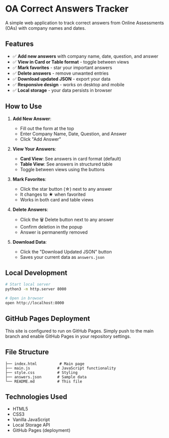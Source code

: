 # OA Correct Answers Tracker

A simple web application to track correct answers from Online Assessments (OAs) with company names and dates.

## Features

- ✅ **Add new answers** with company name, date, question, and answer
- ✅ **View in Card or Table format** - toggle between views
- ✅ **Mark favorites** - star your important answers
- ✅ **Delete answers** - remove unwanted entries
- ✅ **Download updated JSON** - export your data
- ✅ **Responsive design** - works on desktop and mobile
- ✅ **Local storage** - your data persists in browser

## How to Use

1. **Add New Answer**:
   - Fill out the form at the top
   - Enter Company Name, Date, Question, and Answer
   - Click "Add Answer"

2. **View Your Answers**:
   - **Card View**: See answers in card format (default)
   - **Table View**: See answers in structured table
   - Toggle between views using the buttons

3. **Mark Favorites**:
   - Click the star button (☆) next to any answer
   - It changes to ★ when favorited
   - Works in both card and table views

4. **Delete Answers**:
   - Click the 🗑️ Delete button next to any answer
   - Confirm deletion in the popup
   - Answer is permanently removed

5. **Download Data**:
   - Click the "Download Updated JSON" button
   - Saves your current data as `answers.json`

## Local Development

```bash
# Start local server
python3 -m http.server 8000

# Open in browser
open http://localhost:8000
```

## GitHub Pages Deployment

This site is configured to run on GitHub Pages. Simply push to the main branch and enable GitHub Pages in your repository settings.

## File Structure

```
├── index.html          # Main page
├── main.js            # JavaScript functionality
├── style.css          # Styling
├── answers.json       # Sample data
└── README.md          # This file
```

## Technologies Used

- HTML5
- CSS3
- Vanilla JavaScript
- Local Storage API
- GitHub Pages (deployment) 